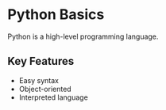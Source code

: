 # Python Basics

Python is a high-level programming language.

## Key Features
- Easy syntax
- Object-oriented
- Interpreted language
